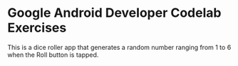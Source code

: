 # Google Android Developer Codelab Exercises
This is a dice roller app that generates a random number ranging from 1 to 6 when the Roll button is tapped.
